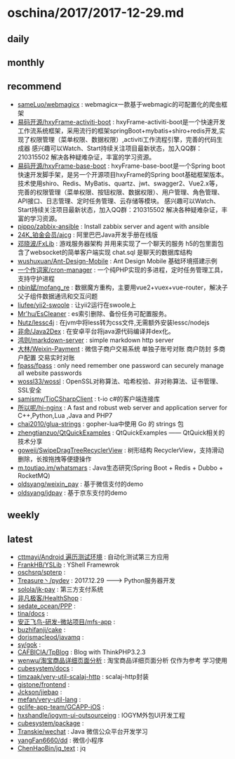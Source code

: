 # oschina/2017/2017-12-29.md



## daily



## monthly



## recommend

- [sameLuo/webmagicx](http://git.oschina.net/luosl/webmagicx) : webmagicx一款基于webmagic的可配置化的爬虫框架
- [易码开源/hxyFrame-activiti-boot](http://git.oschina.net/soEasyCode/hxyFrame-activiti-boot) : hxyFrame-activiti-boot是一个快速开发工作流系统框架，采用流行的框架springBoot+mybatis+shiro+redis开发,实现了权限管理（菜单权限、数据权限）,activiti工作流程引擎，完善的代码生成器 感兴趣可以Watch、Start持续关注项目最新状态，加入QQ群：210315502 解决各种疑难杂证，丰富的学习资源。
- [易码开源/hxyFrame-base-boot](http://git.oschina.net/soEasyCode/hxyFrame-base-boot) : hxyFrame-base-boot是一个Spring boot快速开发脚手架，是另一个开源项目hxyFrame的Spring boot基础框架版本。 技术使用shiro、Redis、MyBatis、quartz、jwt、swagger2、Vue2.x等， 完善的权限管理（菜单权限、按钮权限、数据权限）、用户管理、角色管理、API接口、日志管理、定时任务管理、云存储等模块。 感兴趣可以Watch、Start持续关注项目最新状态，加入QQ群：210315502 解决各种疑难杂证，丰富的学习资源。
- [pippo/zabbix-ansible](http://git.oschina.net/pippozq/zabbix-ansible) : Install zabbix server and agent with ansible
- [24K_铂金会员/ajcg](http://git.oschina.net/kangroo/ajcg) : 阿里巴巴Java开发手册在线版
- [邓晓波/FxLib](http://git.oschina.net/DengXiaoBo/FxLib) : 游戏服务器架构 并用来实现了一个聊天的服务 h5的包里面包含了websocket的简单客户端实现 chat.sql 是聊天的数据库结构
- [wushuxuan/Ant-Design-Mobile](http://git.oschina.net/wushuxuan/Ant-Design-Mobile) : Ant Design Mobile 基础环境搭建示例
- [一个作词家/cron-manager](http://git.oschina.net/jianglibin/cron-manager) : 一个纯PHP实现的多进程，定时任务管理工具，支持守护进程
- [nbin斌/mofang_re](http://git.oschina.net/nbinbin/mofang_re) : 数据魔方重构，主要用vue2+vuex+vue-router，解决子父子组件数据通讯和交互问题
- [liufee/yii2-swoole](http://git.oschina.net/liufee/yii2-swoole) : 让yii2运行在swoole上
- [Mr'hu/EsCleaner](http://git.oschina.net/hgflydream/EsCleaner) : es索引删除、备份任务可配置服务。
- [Nutz/lessc4j](http://git.oschina.net/nutz/lessc4j) : 在jvm中将less转为css文件,无需额外安装lessc/nodejs
- [非命/Java2Dex](http://git.oschina.net/antidestiny/Java2dex) : 在安卓平台将java源代码编译并dex化。
- [鸿则/markdown-server](http://git.oschina.net/hungtcs/markdown-server) : simple markdown http server
- [大林/Weixin-Payment](http://git.oschina.net/leslin/Weixin-Payment) : 微信子商户交易系统 单独子账号对账 商户防封 多商户配置 交易实时对账
- [fpass/fpass](http://git.oschina.net/fpass/fpass) : only need remember one password can securely manage all website passwords
- [wossl33/wossl](http://git.oschina.net/wossl33/wossl) : OpenSSL对称算法、哈希校验、非对称算法、证书管理、SSL安全
- [samismy/TioCSharpClient](http://git.oschina.net/penggebest/TioCSharpClient) : t-io c#的客户端连接库
- [所以呢/hi-nginx](http://git.oschina.net/webcpp/hi-nginx) : A fast and robust web server and application server for C++,Python,Lua ,Java and PHP7
- [chai2010/glua-strings](http://git.oschina.net/chai2010/glua-strings) : gopher-lua中使用 Go 的 strings 包
- [zhengtianzuo/QtQuickExamples](http://git.oschina.net/camelsoft_admin/QtQuickExamples) : QtQuickExamples —— QtQuick相关的技术分享
- [goweii/SwipeDragTreeRecyclerView](http://git.oschina.net/goweii/SwipeDragTreeRecyclerView) : 树形结构 RecyclerView，支持滑动删除，长按拖拽等便捷操作
- [m.toutiao.im/whatsmars](http://git.oschina.net/javahongxi/whatsmars) : Java生态研究(Spring Boot + Redis + Dubbo + RocketMQ)
- [oldsyang/weixin_pay](http://git.oschina.net/oldsyang/weixin_pay) : 基于微信支付的demo
- [oldsyang/jdpay](http://git.oschina.net/oldsyang/jdpay) : 基于京东支付的demo


## weekly



## latest

- [cttmayi/Android 遍历测试环境](http://git.oschina.net/cttmayi/Android-BianLiCeShiHuanJing) : 自动化测试第三方应用
- [FrankHB/YSLib](http://git.oschina.net/FrankHB/yslib) : YShell Framewrok
- [oschsrq/spterp](http://git.oschina.net/jsonsrq/spterp) : 
- [Treasure丶/pydev](http://git.oschina.net/cnmlgbbg_rrr/pydev) : 2017.12.29 ---> Python服务器开发
- [solola/jk-pay](http://git.oschina.net/solola/jk-pay) : 第三方支付系统
- [非凡极客/HealthShop](http://git.oschina.net/Raingor526/HealthShop) : 
- [sedate_ocean/PPP](http://git.oschina.net/sedate_ocean/PPP) : 
- [tina/docs](http://git.oschina.net/tinafm/docs) : 
- [安正飞鸟-研发-微站项目/mfs-app](http://git.oschina.net/azfn-yf-mfs/mfs-app) : 
- [buzhifanji/cake](http://git.oschina.net/buzhifanji/cake) : 
- [dorismacleod/javamq](http://git.oschina.net/dorismacleod/javamq) : 
- [sy/gok](http://git.oschina.net/shanyou6/gok) : 
- [CAFBICIA/TpBlog](http://git.oschina.net/yangxingcai/tpblog) : Blog with ThinkPHP3.2.3
- [wenwu/淘宝商品详细页面分析](http://git.oschina.net/wenwugit/TaoBaoShangPinXiangXiYeMianFenXi) : 淘宝商品详细页面分析 仅作为参考 学习使用
- [cubesystem/docs](http://git.oschina.net/cubesys/docs) : 
- [timzaak/very-util-scalaj-http](http://git.oschina.net/timzaak/very-util-scalaj-http) : scalaj-http封装
- [gistone/frontend](http://git.oschina.net/gistone/frontend) : 
- [Jckson/jiebao](http://git.oschina.net/scbo/jiebao) : 
- [mefan/very-util-lang](http://git.oschina.net/mefaso/very-util-lang) : 
- [gclife-app-team/GCAPP-iOS](http://git.oschina.net/gclife-app-team/GCAPP-iOS) : 
- [hxshandle/iogym-ui-outsourceing](http://git.oschina.net/hxshandle/iogym-ui-outsourceing) : IOGYM外包UI开发工程
- [cubesystem/package](http://git.oschina.net/cubesys/package) : 
- [Transkie/wechat](http://git.oschina.net/Transkie/wechat) : Java 微信公众平台开发学习
- [yangFan6660/dd](http://git.oschina.net/yangFan6660/dd) : 微信小程序
- [ChenHaoBin/jq_text](http://git.oschina.net/ChenHaoBin/jq_text) : jq